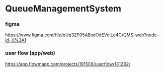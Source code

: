 # QueueManagementSystem

### figma
https://www.figma.com/file/qUq3ZP05ABxdOdEVoiLe4G/QMS-web?node-id=0%3A1

### user flow (app/web)
https://app.flowmapp.com/projects/191506/userflow/131282/
